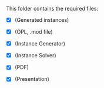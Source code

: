 This folder contains the required files:
- [x] (Generated instances)
- [x] (OPL, .mod file)
- [x] (Instance Generator)
- [x] (Instance Solver)
- [x] (PDF)
- [x] (Presentation)

